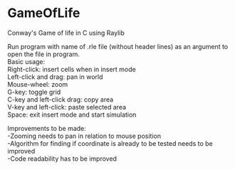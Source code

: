 # GameOfLife
Conway's Game of life in C using Raylib

Run program with name of .rle file (without header lines) as an argument to open the file in program.  
Basic usage:  
  Right-click: insert cells when in insert mode  
  Left-click and drag: pan in world  
  Mouse-wheel: zoom  
  G-key: toggle grid  
  C-key and left-click drag: copy area  
  V-key and left-click: paste selected area  
  Space: exit insert mode and start simulation  
  
Improvements to be made:  
  -Zooming needs to pan in relation to mouse position  
  -Algorithm for finding if coordinate is already to be tested needs to be improved  
  -Code readability has to be improved  

